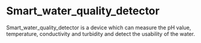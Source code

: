 # Smart_water_quality_detector
Smart_water_quality_detector is a device which can measure the pH value, temperature, conductivity and turbidity and detect the usability of the water. 
